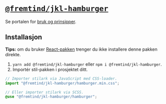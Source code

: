 # [`@fremtind/jkl-hamburger`](https://jokul.fremtind.no/komponenter/hamburger)

Se portalen for [bruk og prinsipper](https://jokul.fremtind.no/komponenter/hamburger).

## Installasjon

**Tips:** om du bruker [React-pakken](../hamburger-react/) trenger du ikke installere denne pakken direkte.

1. `yarn add @fremtind/jkl-hamburger` eller `npm i @fremtind/jkl-hamburger`.
2. Importér stil-pakken i prosjektet ditt.

```js
// Importer stilark via JavaScript med CSS-loader.
import "@fremtind/jkl-hamburger/hamburger.min.css";
```

```scss
// Eller importer stilark via SCSS.
@use "@fremtind/jkl-hamburger/hamburger";
```
